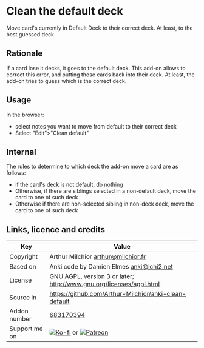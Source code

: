 # Clean the default deck
Move card's currently in Default Deck to their correct deck. At least,
to the best guessed deck
## Rationale
If a card lose it decks, it goes to the default deck.  This add-on
allows to correct this error, and putting those cards back into their
deck. At least, the add-on tries to guess which is the correct deck.

## Usage
In the browser:
* select notes you want to move from default to their correct deck
* Select "Edit">"Clean default"
## Internal
The rules to determine to which deck the add-on move a card are as follows:
* if the card's deck is not default, do nothing
* Otherwise, if there are siblings selected in a non-default deck, move the card to one of such deck
* Otherwise if there are non-selected sibling in non-deck deck, move the card to one of such deck


## Links, licence and credits

Key         |Value
------------|-------------------------------------------------------------------
Copyright   | Arthur Milchior <arthur@milchior.fr>
Based on    | Anki code by Damien Elmes <anki@ichi2.net>
License     | GNU AGPL, version 3 or later; http://www.gnu.org/licenses/agpl.html
Source in   | https://github.com/Arthur-Milchior/anki-clean-default
Addon number| [683170394](https://ankiweb.net/shared/info/683170394)
Support me on| [![Ko-fi](https://ko-fi.com/img/Kofi_Logo_Blue.svg)](https://Ko-fi.com/arthurmilchior) or [![Patreon](http://www.milchior.fr/patreon.png)](https://www.patreon.com/bePatron?u=146206)
